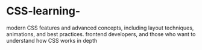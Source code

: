 # CSS-learning-
modern CSS features and advanced concepts, including layout techniques, animations, and best practices. frontend developers, and those who want to understand how CSS works in depth

